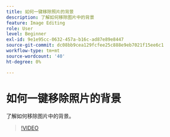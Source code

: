 ```yaml
---
title: 如何一键移除照片的背景
description: 了解如何移除图片中的背景
feature: Image Editing
role: User
level: Beginner
exl-id: 9e1e95cc-0632-457a-b16c-ad87e89e8447
source-git-commit: dc08bb9cea129fcfee25c888e9eb7021f15ee6c1
workflow-type: tm+mt
source-wordcount: '40'
ht-degree: 0%

---
```


# 如何一键移除照片的背景

了解如何移除图片中的背景。

>[!VIDEO](https://video.tv.adobe.com/v/3423769?quality=12&learn=on&hidetitle=true)
